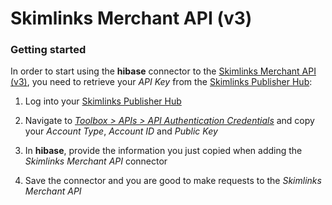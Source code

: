 # Skimlinks Merchant API (v3)

### Getting started

In order to start using the **hibase** connector to the [Skimlinks Merchant API (v3)](http://developers.skimlinks.com/merchant.html), you need to retrieve your *API Key* from the [Skimlinks Publisher Hub](https://hub.skimlinks.com):

1. Log into your [Skimlinks Publisher Hub](https://hub.skimlinks.com)

2. Navigate to [*Toolbox > APIs > API Authentication Credentials*](https://hub.skimlinks.com/toolbox/api#credentials) and copy your *Account Type*, *Account ID* and *Public Key*

3. In **hibase**, provide the information you just copied when adding the *Skimlinks Merchant API* connector

4. Save the connector and you are good to make requests to the *Skimlinks Merchant API*
